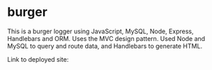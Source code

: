 # burger

This is a burger logger using JavaScript, MySQL, Node, Express, Handlebars and ORM. Uses the MVC design pattern. Used Node and MySQL to query and route data, and Handlebars to generate HTML.

Link to deployed site:
###

